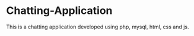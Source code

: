 # Chatting-Application
This is a chatting application developed using php, mysql, html, css and js.
